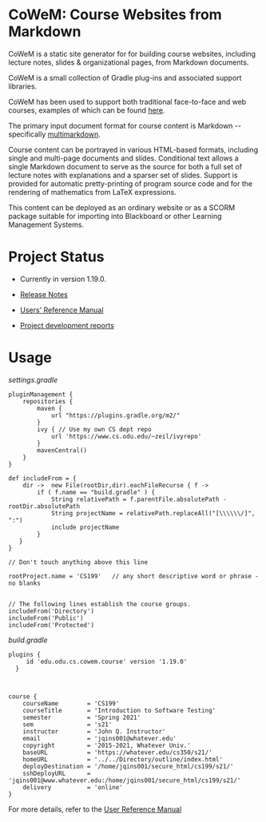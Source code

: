 # CoWeM: Course Websites from Markdown

CoWeM is a static site generator for for building course websites, including lecture notes, 
slides & organizational pages, from Markdown documents. 

CoWeM is a small collection of Gradle plug-ins and associated support libraries.

CoWeM has been used to support both traditional face-to-face and web courses, 
examples of which can be found [here](./examples.html).

The primary input document format for course content is Markdown --
specifically [multimarkdown](http://fletcherpenney.net/multimarkdown/). 

Course content can be portrayed in various HTML-based formats,
including single and multi-page documents and slides. Conditional text allows
a single Markdown document to serve as the source for both a full set of lecture
notes with explanations and a sparser set of slides.  Support is provided
for automatic pretty-printing of program source code and for the rendering
of mathematics from LaTeX expressions.

This content can be deployed as an ordinary website or as a
SCORM package suitable for importing into Blackboard or other
Learning Management Systems.

# Project Status

* Currently in version 1.19.0.

* [Release Notes](./ReleaseNotes.html)

* [Users' Reference Manual](./userReference/index.html)

* [Project development reports](./reports/reportsSummary/projectReports.html)

  
# Usage

_settings.gradle_

```
pluginManagement {
    repositories {
        maven {
            url "https://plugins.gradle.org/m2/"
        }
        ivy { // Use my own CS dept repo
            url 'https://www.cs.odu.edu/~zeil/ivyrepo'
        }
        mavenCentral()
    }
}

def includeFrom = {
    dir ->  new File(rootDir,dir).eachFileRecurse { f ->
        if ( f.name == "build.gradle" ) {
            String relativePath = f.parentFile.absolutePath - rootDir.absolutePath
            String projectName = relativePath.replaceAll("[\\\\\\/]", ":")
            include projectName
        }
   }
}

// Don't touch anything above this line

rootProject.name = 'CS199'   // any short descriptive word or phrase - no blanks  


// The following lines establish the course groups.
includeFrom('Directory')
includeFrom('Public')
includeFrom('Protected')
```

_build.gradle_
```
plugins {
     id 'edu.odu.cs.cowem.course' version '1.19.0'
  }



course {
	courseName        = 'CS199'
	courseTitle       = 'Introduction to Software Testing'
	semester          = 'Spring 2021'
	sem               = 's21'
	instructor        = 'John Q. Instructor'
	email             = 'jqins001@whatever.edu'
	copyright         = '2015-2021, Whatever Univ.'
	baseURL           = 'https://whatever.edu/cs350/s21/'
	homeURL           = '../../Directory/outline/index.html'
	deployDestination = '/home/jqins001/secure_html/cs199/s21/'
	sshDeployURL      = 'jqins001@www.whatever.edu:/home/jqins001/secure_html/cs199/s21/'
    delivery          = 'online'
}

```

For more details, refer to the [User Reference Manual](https://sjzeil.github.io/CoWeM/userReference/index.html)